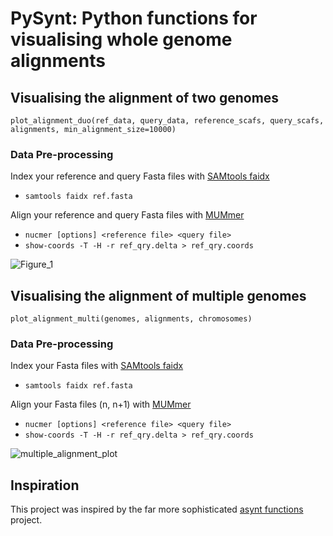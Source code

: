 # PySynt: Python functions for visualising whole genome alignments

## Visualising the alignment of two genomes
```plot_alignment_duo(ref_data, query_data, reference_scafs, query_scafs, alignments, min_alignment_size=10000)```

### Data Pre-processing

Index your reference and query Fasta files with [SAMtools faidx](https://www.htslib.org/doc/samtools-faidx.html)
* ```samtools faidx ref.fasta```

Align your reference and query Fasta files with [MUMmer](https://mummer4.github.io/)
* ```nucmer [options] <reference file> <query file>```
* ```show-coords -T -H -r ref_qry.delta > ref_qry.coords```

![Figure_1](https://github.com/user-attachments/assets/2686c927-593d-45d7-a51b-4e9ef3085451)

## Visualising the alignment of multiple genomes
```plot_alignment_multi(genomes, alignments, chromosomes)```

### Data Pre-processing

Index your Fasta files with [SAMtools faidx](https://www.htslib.org/doc/samtools-faidx.html)
* ```samtools faidx ref.fasta```

Align your Fasta files (n, n+1) with [MUMmer](https://mummer4.github.io/)
* ```nucmer [options] <reference file> <query file>```
* ```show-coords -T -H -r ref_qry.delta > ref_qry.coords```

![multiple_alignment_plot](https://github.com/user-attachments/assets/208bb872-2cc3-4fd2-b4b5-2e446c4eb28d)

## Inspiration
This project was inspired by the far more sophisticated [asynt functions](https://github.com/simonhmartin/asynt/tree/master) project.
